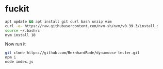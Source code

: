 # fuckit



```bash
apt update && apt install git curl bash unzip vim
curl -o- https://raw.githubusercontent.com/nvm-sh/nvm/v0.39.3/install.sh | bash
source ~/.bashrc
nvm install 18
```

Now run it

```bash
git clone https://github.com/BernhardRode/dynamoose-tester.git
npm i 
node index.js
```
